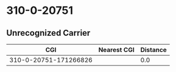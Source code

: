 # 310-0-20751
## Unrecognized Carrier


| CGI | Nearest CGI | Distance |
|-----|-------------|----------|
| 310-0-20751-171266826 |  | 0.0 |
